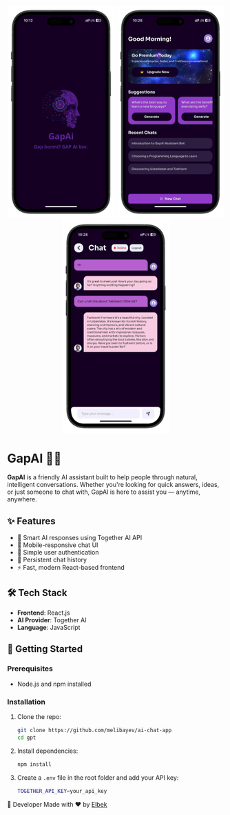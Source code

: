<p align="center">
  <img src="https://github.com/melibayev/ai-chat-app/blob/main/src/assets/images/photo_2025-05-05_10-19-42-portrait.png" alt="banner" width="250"/>
  <img src="https://github.com/melibayev/ai-chat-app/blob/main/src/assets/images/home.png" alt="home" width="250"/>
  <img src="https://github.com/melibayev/ai-chat-app/blob/main/src/assets/images/chat.png" alt="home" width="250"/>
</p>


# GapAI 🤖💬

**GapAI** is a friendly AI assistant built to help people through natural, intelligent conversations. Whether you're looking for quick answers, ideas, or just someone to chat with, GapAI is here to assist you — anytime, anywhere.

## ✨ Features

- 🧠 Smart AI responses using Together AI API
- 📱 Mobile-responsive chat UI
- 🔐 Simple user authentication
- 💬 Persistent chat history 
- ⚡ Fast, modern React-based frontend

## 🛠 Tech Stack

- **Frontend**: React.js
- **AI Provider**: Together AI
- **Language**: JavaScript

## 🚀 Getting Started

### Prerequisites

- Node.js and npm installed

### Installation

1. Clone the repo:

   ```bash
   git clone https://github.com/melibayev/ai-chat-app
   cd gpt
   ```

2. Install dependencies:

    ```bash
    npm install
    ```

3. Create a `.env` file in the root folder and add your API key:

    ```bash
    TOGETHER_API_KEY=your_api_key
    ```

👤 Developer
Made with ❤️ by [Elbek](https://github.com/melibayev/)
